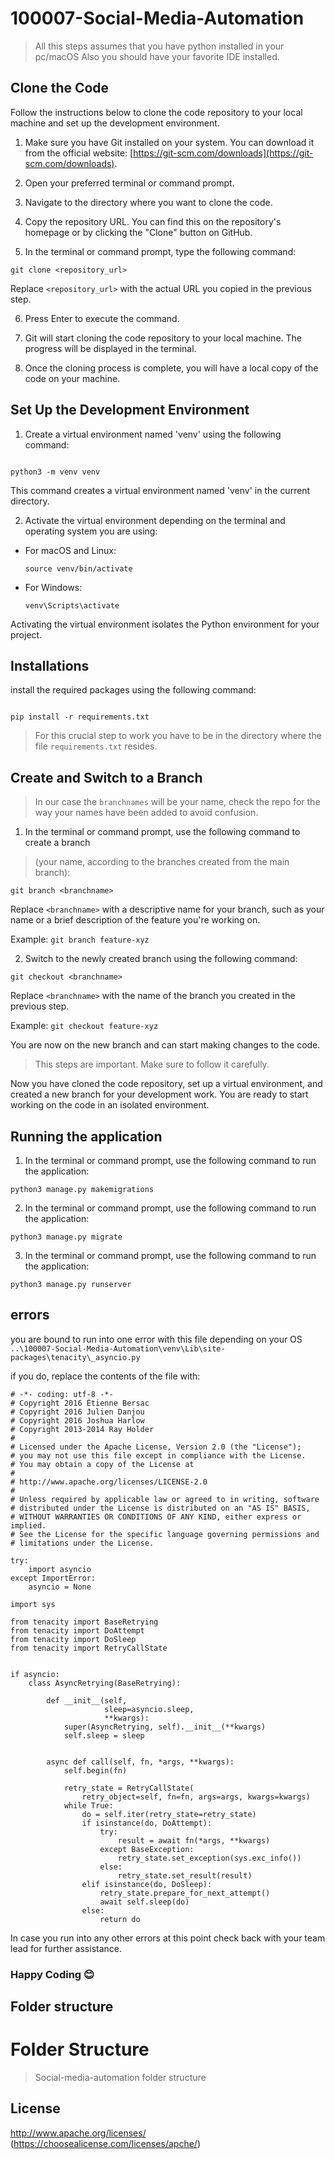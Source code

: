 # 100007-Social-Media-Automation


>
> All this steps assumes that you have python installed in your pc/macOS
> Also you should have your favorite IDE installed. 


## Clone the Code

Follow the instructions below to clone the code repository to your local machine and set up the development environment.

1. Make sure you have Git installed on your system. You can download it from the official website: [https://git-scm.com/downloads](https://git-scm.com/downloads).

2. Open your preferred terminal or command prompt.

3. Navigate to the directory where you want to clone the code.

4. Copy the repository URL. You can find this on the repository's homepage or by clicking the "Clone" button on GitHub.

5. In the terminal or command prompt, type the following command:

```
git clone <repository_url>

```


Replace `<repository_url>` with the actual URL you copied in the previous step.

6. Press Enter to execute the command.

7. Git will start cloning the code repository to your local machine. The progress will be displayed in the terminal.

8. Once the cloning process is complete, you will have a local copy of the code on your machine.

## Set Up the Development Environment

1. Create a virtual environment named 'venv' using the following command:

```

python3 -m venv venv

```

This command creates a virtual environment named 'venv' in the current directory.

2. Activate the virtual environment depending on the terminal and operating system you are using:

- For macOS and Linux:
  ```
  source venv/bin/activate
  ```

- For Windows:
  ```
  venv\Scripts\activate
  ```

Activating the virtual environment isolates the Python environment for your project.

## Installations


install the required packages using the following command:

```

pip install -r requirements.txt

```
> 
>
> For this crucial step to work you have to be in the directory where the file `requirements.txt` resides. 

## Create and Switch to a Branch

>
> In our case the `branchnames` will be your name, check the repo for the way your names have been added to avoid confusion. 


1. In the terminal or command prompt, use the following command to create a branch

> (your name, according to the branches created from the main branch):

```
git branch <branchname>

```

Replace `<branchname>` with a descriptive name for your branch, such as your name or a brief description of the feature you're working on.

Example: `git branch feature-xyz`

2. Switch to the newly created branch using the following command:

`git checkout <branchname>`

Replace `<branchname>` with the name of the branch you created in the previous step.

Example: `git checkout feature-xyz`

You are now on the new branch and can start making changes to the code.

>
> This steps are important. Make sure to follow it carefully.


Now you have cloned the code repository, set up a virtual environment, and created a new branch for your development work. You are ready to start working on the code in an isolated environment.

## Running the application

1. In the terminal or command prompt, use the following command to run the application:

```
python3 manage.py makemigrations

```

2. In the terminal or command prompt, use the following command to run the application:

```
python3 manage.py migrate

```

3. In the terminal or command prompt, use the following command to run the application:

```
python3 manage.py runserver

```

## errors

you are bound to run into one error with this file depending on your
OS ```..\100007-Social-Media-Automation\venv\Lib\site-packages\tenacity\_asyncio.py```

if you do, replace the contents of the file with:

```
# -*- coding: utf-8 -*-
# Copyright 2016 Étienne Bersac
# Copyright 2016 Julien Danjou
# Copyright 2016 Joshua Harlow
# Copyright 2013-2014 Ray Holder
#
# Licensed under the Apache License, Version 2.0 (the "License");
# you may not use this file except in compliance with the License.
# You may obtain a copy of the License at
#
# http://www.apache.org/licenses/LICENSE-2.0
#
# Unless required by applicable law or agreed to in writing, software
# distributed under the License is distributed on an "AS IS" BASIS,
# WITHOUT WARRANTIES OR CONDITIONS OF ANY KIND, either express or implied.
# See the License for the specific language governing permissions and
# limitations under the License.

try:
    import asyncio
except ImportError:
    asyncio = None

import sys

from tenacity import BaseRetrying
from tenacity import DoAttempt
from tenacity import DoSleep
from tenacity import RetryCallState


if asyncio:
    class AsyncRetrying(BaseRetrying):

        def __init__(self,
                     sleep=asyncio.sleep,
                     **kwargs):
            super(AsyncRetrying, self).__init__(**kwargs)
            self.sleep = sleep

    
        async def call(self, fn, *args, **kwargs):
            self.begin(fn)

            retry_state = RetryCallState(
                retry_object=self, fn=fn, args=args, kwargs=kwargs)
            while True:
                do = self.iter(retry_state=retry_state)
                if isinstance(do, DoAttempt):
                    try:
                        result = await fn(*args, **kwargs)
                    except BaseException:
                        retry_state.set_exception(sys.exc_info())
                    else:
                        retry_state.set_result(result)
                elif isinstance(do, DoSleep):
                    retry_state.prepare_for_next_attempt()
                    await self.sleep(do)
                else:
                    return do
```

In case you run into any other errors at this point check back with your team lead for further assistance.

### Happy Coding 😊

## Folder structure
Folder Structure 
============================

> Social-media-automation folder structure

## License
<http://www.apache.org/licenses/>
(https://choosealicense.com/licenses/apche/)